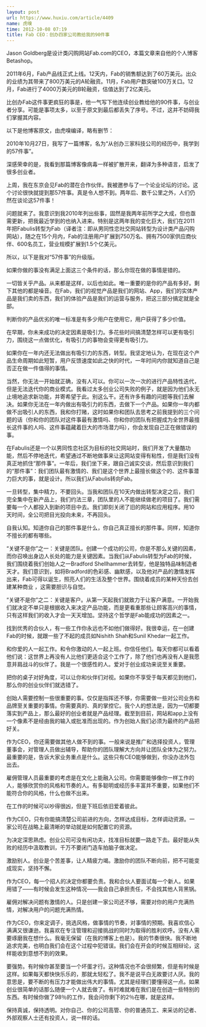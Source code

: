 ```yaml
---
layout: post
url: https://www.huxiu.com/article/4409
name: 虎嗅
time: 2012-10-08 07:19
title: Fab CEO：创办四家公司教给我的90件事
---
```

Jason Goldberg是设计类闪购网站Fab.com的CEO，本篇文章来自他的个人博客Betashop。

2011年6月，Fab产品线正式上线。12天内，Fab的销售额达到了60万美元。出众的业绩为其带来了800万美元的A轮融资。11月，Fab用户数突破100万关口。12月，Fab进行了4000万美元的B轮融资，估值达到了2亿美元。

比创办Fab这件事更疯狂的事是，他一气写下他连续创业教给他的90件事，与创业者分享。可能是事项太多，以至于原文到最后都丢失了序号。不过，这并不妨碍我们掌握其内容。

以下是他博客原文，由虎嗅编译，略有删节：

2010年10月27日，我写了一篇博客，名为“从创办三家科技公司的经历中，我学到的57件事”。

深感荣幸的是，我看到那篇博客像病毒一样被扩散开来，翻译为多种语言，启发了很多创业者。

上周，我在东京会见Fab的潜在合作伙伴。我被邀参与了一个论业论坛的讨论。这个讨论很快就提到那57件事。真是令人想不到。两年后、数千公里之外，人们仍然在谈论这57件事！

问题就来了。我意识到我2010年列出些事，固然是我两年前所学之大成，但也亟需更新，把我最近学到的也纳入进来。特别是这两年我的变化巨大，我们在2011年把Fabulis转型为Fab（译者注：即从男同性恋社交网站转型为设计类产品闪购网站），随之在15个月内，Fab的注册用户扩展到750万名、拥有7500家供应商伙伴、600名员工，营业规模扩展到1.5个亿美元。

所以，以下是我对“57件事”的升级版。

如果你做的事没有满足上面这三个条件的话，那么你现在做的事情是错的。

一切皆关乎产品。从来都是这样，以后也如此。唯一重要的是你的产品有多好。剩下其他的都是噪音。在Fab，我们的视觉产品是我们的网站、App，我们的实体产品是我们卖的东西，我们的体验产品是我们的运营与服务，把这三部分搞定就是全部。

判断你的产品优劣的唯一标准是有多少用户在使用它，用户获得了多少价值。

在早期，你未来成功的决定因素是吸引力。多花些时间搞清楚怎样可以更有吸引力，围绕这一点做优化，有吸引力的事物会变得更有吸引力。

如果你在一年内还无法做出有吸引力的东西，转型。我坚定地认为，在现在这个产品生命周期如此短暂，用户反馈速度如此之快的时代，一年时间内你就知道自己是否正在做一件值得的事情。

当然，你无法一开始就正确，没有人可以。你可以一次一次的进行产品特性迭代，但是无法迭代你的商业模式。我看过太多创业公司失败的例子，就是因为他们永无止境地追求新功能，并寄希望于此。别这么干。还有许多有趣的问题等我们去解决。如果你无法在一年内做出有吸引力的东西，去做下一个产品。如果你一年内都做不出吸引人的东西，我和你打赌，这时如果你和团队去思考之前我提到的三个问题的话（你和你的团队对这件事最有激情吗、你和你的团队有把握成为全世界最擅长这件事的人吗、这件事蕴藏着巨大的市场潜力吗），你会发现自己正在做错误的事。

在Fabulis还是一个以男同性恋社区为目标的社交网站时，我们开发了大量酷功能，然后不停地迭代，希望通过不断地做事来让这网站变得有粘性，但是我们没有真正地抓住“那件事”。一年后，我们坐下来，跟自己诚实交谈，然后意识到我们的“那件事”：我们团队最有激情的、我们是这个世界上最擅长做这个的、这件事潜力巨大的事，就是设计。所以我们从Fabulis转向Fab。

一旦转型，集中精力，不要回头。当我和团队在10天内做出转型决定之后，我们完全集中在新产品上，我们约法三章，团队里的人不能继续做老的项目了。我们需要每一个人都投入到新的项目中去。我们即刻关闭了旧的网站和应用程序。用10天时间，全公司把目光投向未来，不再回头。

自我认知。知道你自己的那件事是什么，你自己真正擅长的那件事。同样，知道你不擅长的都有哪些。

“关键不是你”之一：关键是团队。创建一个成功的公司，你是不那么关键的因素，而你召唤出身边人长处的能力是关键因素。当我们从Fabulis转型为Fab的时候，我们围绕着我们创始人之一Bradford Shellhammer去转型，他是独特品味制造者天才。我们意识到，如将Bradford的色彩感、幽默感，以及他对产品的激情发挥出来，Fab可得以诞生，照亮人们的生活及整个世界。围绕着成员的某种天份去创建某种商业 ，这需要胆识与自觉。

“关键不是你”之二：关键是客户。从第一天起我们就致力于让客户满意。一开始我们就决定不单只是根据收入来决定产品功能，而是更看重那些让顾客高兴的事情，只有这样我们的收入才会一天天增加。坚持这个哲学是Fab能成功的因素之一。

找到优秀的合伙人，有一些工作你永远也不如他们做得好。我很幸运，在一创建Fab的时候，就跟一些了不起的成员如Nishith Shah和Sunil Khedar一起工作。

和你爱的人一起工作。和令你激动的人一起上班。你信任他们。每天你都可以看着他们说：这世界上再没有人比他们更适合这个工作了，除了他们也再没有人是我愿意并肩战斗的伙伴了。我是一个很感性的人。爱对于创业成功来说至关重要。

把你的桌子对好角度，可以让你和伙伴们对视。如果你不享受于每天都见到他们，那么你的创业伙伴们就选错了。

创始人需要控制一些很重要的事。仅仅是指挥还不够，你需要做一些对公司业务和品牌至关重要的事情。你需要真的、真的掌控它。我个人的想法是，因为一切都要落实到产品上，那么最好的创业者就是产品经理。截至到目前，网站和app上没有一个像素不是经由我的输入或批准而出现的。作为创始人我们必须为最终的产品把好关。

作为CEO，你还需要做其他人做不到的事。一般来说是推广和选择投资人，管理董事会，对管理人员做出辅导，帮助你的团队理解大方向并让团队全体为之努力。最重要的是，告诉大家业务重点是什么。这些只有CEO能够做到，你没办法外包出去。

雇佣管理人员最重要的考虑是在文化上能融入公司。你需要能够像你一样工作的人，能够欣赏你的风格和节奏的人。有多聪明或经历多丰富并不重要，如果他们不能符合你的风格，什么也做不出来。

在工作的时候可以吵得很凶，但是下班后依旧爱着彼此。

作为CEO，只有你能搞清楚公司前进的方向，怎样达成目标，怎样调动资源。一家公司在战略上最清晰的举动就是如何配置它的资源。

为决定深思熟虑。创业公司可没有闲功夫，找准目标就要一路走下去。最好能从失败的经历中汲取教训，千万不要闭门造车拍脑子做决定。

激励别人。创业是个苦差事，让人精疲力竭。激励你的团队不断向前，把不可能变成现实，坚持不懈。

作为CEO，每一个招人的决定你都要负责。我和合伙人要面试每一个新人。如果用错了——有时候会发生这种情况——我会自己承担责任，不会找其他人背黑锅。

雇佣对解决问题有激情的人。只是创建一家公司还不够，需要对你的用户充满热情，对解决用户的问题充满热情。

作为CEO，你来定调子，挑选风格，做事情的节奏，对事情的预期。我喜欢信心满满又很谦逊。我喜欢在专注管理和迎接挑战的同时为取得的胜利欢呼。没有人需要琢磨我在想什么。我毫无保留（在我的博客上也是）。我的节奏很快。我不断地追求完美，也明白我们会在这个过程中犯错误。我们会在开会的时候互相辩论，这样能收到意想不到的效果。

要强势。有时候你甚至要当一个坏蛋才行。这种情况也不会很频繁，但是有时候是这样。如果每天都快快乐乐的，那就太轻松了。我不是说平白无故要讨人厌。我的意思是，要不断的有压力才能做出伟大的事情。尤其是经理们要懂得这一点。如果创业很简单的话那么随便一个人就去做了。有时难就难在我们是在创造一些特别的东西。有时候你做了98％的工作，我会问你剩下的2％在哪，就是这样。

保持真诚，保持透明。对你自己、你的公司高管、你的普通员工、来采访的记者、外部观察人士还有投资人，说一样的话。

